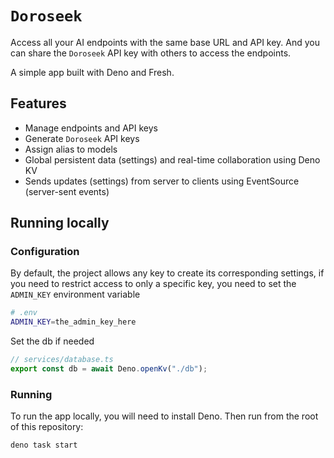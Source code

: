 # `Doroseek`

Access all your AI endpoints with the same base URL and API key. And you can
share the `Doroseek` API key with others to access the endpoints.

A simple app built with Deno and Fresh.

## Features

- Manage endpoints and API keys
- Generate `Doroseek` API keys
- Assign alias to models
- Global persistent data (settings) and real-time collaboration using Deno KV
- Sends updates (settings) from server to clients using EventSource (server-sent
  events)

## Running locally

### Configuration

By default, the project allows any key to create its corresponding settings, if
you need to restrict access to only a specific key, you need to set the
`ADMIN_KEY` environment variable

```sh
# .env
ADMIN_KEY=the_admin_key_here
```

Set the db if needed

```ts
// services/database.ts
export const db = await Deno.openKv("./db");
```

### Running

To run the app locally, you will need to install Deno. Then run from the root of
this repository:

```
deno task start
```
